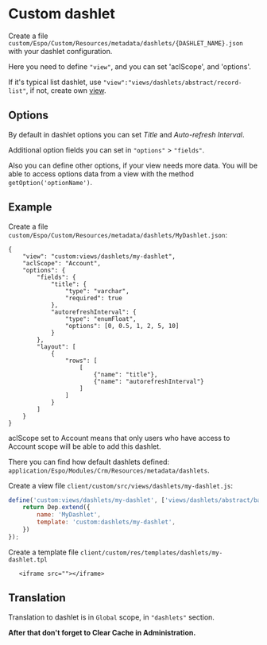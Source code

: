 # Custom dashlet

Create a file `custom/Espo/Custom/Resources/metadata/dashlets/{DASHLET_NAME}.json` with your dashlet configuration.

Here you need to define `"view"`, and you can set 'aclScope', and 'options'.

If it's typical list dashlet, use `"view":"views/dashlets/abstract/record-list"`, if not, create own [view](custom-views.md).

## Options

By default in dashlet options you can set _Title_ and _Auto-refresh Interval_.

Additional option fields you can set in `"options"` > `"fields"`.

Also you can define other options, if your view needs more data. You will be able to access options data from a view with the method `getOption('optionName')`.

## Example

Create a file `custom/Espo/Custom/Resources/metadata/dashlets/MyDashlet.json`:

```
{
    "view": "custom:views/dashlets/my-dashlet",
    "aclScope": "Account",
    "options": {
        "fields": {
            "title": {
                "type": "varchar",
                "required": true
            },
            "autorefreshInterval": {
                "type": "enumFloat",
                "options": [0, 0.5, 1, 2, 5, 10]
            }
        },
        "layout": [
            {
                "rows": [
                    [
                        {"name": "title"},
                        {"name": "autorefreshInterval"}
                    ]
                ]
            }
        ]
    }
}
```
aclScope set to Account means that only users who have access to Account scope will be able to add this dashlet.


There you can find how default dashlets defined: `application/Espo/Modules/Crm/Resources/metadata/dashlets`.

Create a view file `client/custom/src/views/dashlets/my-dashlet.js`:

```js
define('custom:views/dashlets/my-dashlet', ['views/dashlets/abstract/base'],  function (Dep) {
    return Dep.extend({
        name: 'MyDashlet',
        template: 'custom:dashlets/my-dashlet',
    })
});
```

Create a template file `client/custom/res/templates/dashlets/my-dashlet.tpl`
```
   <iframe src=""></iframe>
```

## Translation

Translation to dashlet is in `Global` scope, in `"dashlets"` section.

__After that don't forget to Clear Cache in Administration.__
